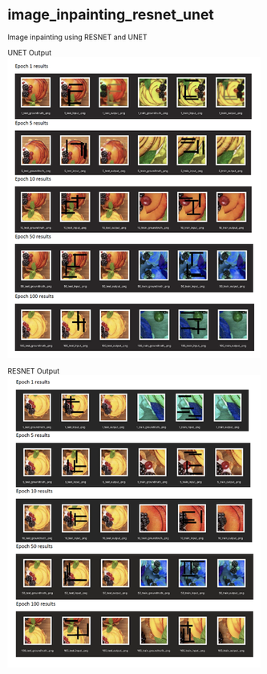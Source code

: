 # image_inpainting_resnet_unet
Image inpainting using RESNET and UNET

UNET Output
![UNET output](https://github.com/iamkrut/image_inpainting_resnet_unet/blob/master/output_unet.png)

RESNET Output
![RESNET output](https://github.com/iamkrut/image_inpainting_resnet_unet/blob/master/output_resnet.png)
